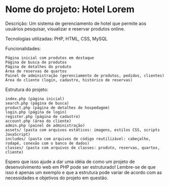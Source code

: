 # Nome do projeto: Hotel Lorem

Descrição: Um sistema de gerenciamento de hotel que permite aos usuários pesquisar, visualizar e reservar produtos online.

Tecnologias utilizadas: PHP, HTML, CSS, MySQL

Funcionalidades:

    Página inicial com produtos em destaque
    Página de busca de produtos
    Página de detalhes do produto
    Área de reservas de quartos
    Painel de administração (gerenciamento de produtos, pedidos, clientes)
    Área do cliente (login, cadastro, histórico de reservas)

Estrutura do projeto:

    index.php (página inicial)
    search.php (página de busca)
    product.php (página de detalhes de hospedagem)
    login.php (página de login)
    register.php (página de cadastro)
    account.php (área do cliente)
    admin.php (painel de administração)
    assets/ (pasta com arquivos estáticos: imagens, estilos CSS, scripts JavaScript)
    includes/ (pasta com arquivos de código reutilizável: cabeçalho, rodapé, conexão com o banco de dados)
    classes/ (pasta com arquivos de classes: produto, reservas, quartos, cliente)

Espero que isso ajude a dar uma idéia de como um projeto de desenvolvimento web em PHP pode ser estruturado! Lembre-se de que isso é apenas um exemplo e que a estrutura pode variar de acordo com as necessidades e objetivos do projeto em questão.
